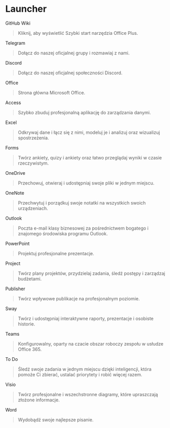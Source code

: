 # Launcher

GitHub Wiki
> Kliknij, aby wyświetlić Szybki start narzędzia Office Plus.

Telegram
> Dołącz do naszej oficjalnej grupy i rozmawiaj z nami.

Discord
> Dołącz do naszej oficjalnej społeczności Discord.

Office
> Strona główna Microsoft Office.

Access
> Szybko zbuduj profesjonalną aplikację do zarządzania danymi.

Excel
> Odkrywaj dane i łącz się z nimi, modeluj je i analizuj oraz wizualizuj spostrzeżenia.

Forms
> Twórz ankiety, quizy i ankiety oraz łatwo przeglądaj wyniki w czasie rzeczywistym.

OneDrive
> Przechowuj, otwieraj i udostępniaj swoje pliki w jednym miejscu.

OneNote
> Przechwytuj i porządkuj swoje notatki na wszystkich swoich urządzeniach.

Outlook
> Poczta e-mail klasy biznesowej za pośrednictwem bogatego i znajomego środowiska programu Outlook.

PowerPoint
> Projektuj profesjonalne prezentacje.

Project
> Twórz plany projektów, przydzielaj zadania, śledź postępy i zarządzaj budżetami.

Publisher
> Twórz wpływowe publikacje na profesjonalnym poziomie.

Sway
> Twórz i udostępniaj interaktywne raporty, prezentacje i osobiste historie.

Teams
> Konfigurowalny, oparty na czacie obszar roboczy zespołu w usłudze Office 365.

To Do
> Śledź swoje zadania w jednym miejscu dzięki inteligencji, która pomoże Ci zbierać, ustalać priorytety i robić więcej razem.

Visio
> Twórz profesjonalne i wszechstronne diagramy, które upraszczają złożone informacje.

Word
> Wydobądź swoje najlepsze pisanie.
